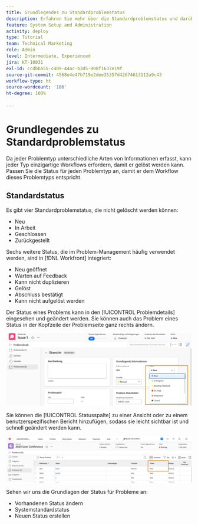 ```yaml
---
title: Grundlegendes zu Standardproblemstatus
description: Erfahren Sie mehr über die Standardproblemstatus und darüber, warum Sie sie möglicherweise an den Workflow Ihres Unternehmens anpassen sollten.
feature: System Setup and Administration
activity: deploy
type: Tutorial
team: Technical Marketing
role: Admin
level: Intermediate, Experienced
jira: KT-10031
exl-id: ccdbba55-c409-44ac-b3d5-908f1637e19f
source-git-commit: 4568e4e47b719e2dee35357d42674613112a9c43
workflow-type: ht
source-wordcount: '186'
ht-degree: 100%

---
```


# Grundlegendes zu Standardproblemstatus

Da jeder Problemtyp unterschiedliche Arten von Informationen erfasst, kann jeder Typ einzigartige Workflows erfordern, damit er gelöst werden kann. Passen Sie die Status für jeden Problemtyp an, damit er dem Workflow dieses Problemtyps entspricht.

<!--
add URL in paragraph below
-->

## Standardstatus

Es gibt vier Standardproblemstatus, die nicht gelöscht werden können:

* Neu
* In Arbeit
* Geschlossen
* Zurückgestellt

Sechs weitere Status, die im Problem-Management häufig verwendet werden, sind in [!DNL Workfront] integriert:

* Neu geöffnet
* Warten auf Feedback
* Kann nicht duplizieren
* Gelöst
* Abschluss bestätigt
* Kann nicht aufgelöst werden

<!--
need URL in paragraph below
-->


Der Status eines Problems kann in den [!UICONTROL Problemdetails] eingesehen und geändert werden. Sie können auch das Problem eines Status in der Kopfzeile der Problemseite ganz rechts ändern.

![[!UICONTROL Status]-Option in der Seitenkopfzeile und [!UICONTROL Problemdetails]-Seite](assets/admin-fund-issue-details-status.png)

Sie können die [!UICONTROL Statusspalte] zu einer Ansicht oder zu einem benutzerspezifischen Bericht hinzufügen, sodass sie leicht sichtbar ist und schnell geändert werden kann.

![[!UICONTROL Statusspalte] in einer [!UICONTROL Ansicht]](assets/admin-fund-issue-status-view.png)

<!--
link the bullets below to the articles
-->

Sehen wir uns die Grundlagen der Status für Probleme an:

* Vorhandenen Status ändern
* Systemstandardstatus
* Neuen Status erstellen
